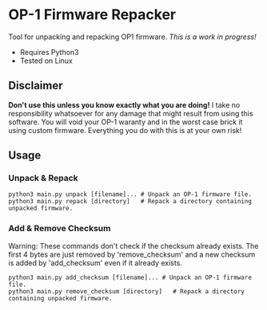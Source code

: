 # OP-1 Firmware Repacker

Tool for unpacking and repacking OP1 firmware. *This is a work in progress!*

 - Requires Python3
 - Tested on Linux

## Disclaimer

**Don't use this unless you know exactly what you are doing!**
I take no responsibility whatsoever for any damage that might result from using this software.
You will void your OP-1 waranty and in the worst case brick it using custom firmware.
Everything you do with this is at your own risk!


## Usage

### Unpack & Repack

    python3 main.py unpack [filename]... # Unpack an OP-1 firmware file.
    python3 main.py repack [directory]   # Repack a directory containing unpacked firmware.

### Add & Remove Checksum

Warning: These commands don't check if the checksum already exists.
The first 4 bytes are just removed by 'remove_checksum' and a new checksum is added by 'add_checksum' even if it already exists.

    python3 main.py add_checksum [filename]... # Unpack an OP-1 firmware file.
    python3 main.py remove_checksum [directory]   # Repack a directory containing unpacked firmware.


